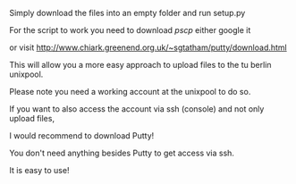 Simply download the files into an empty folder and run setup.py

For the script to work you need to download *pscp* either google it

or visit http://www.chiark.greenend.org.uk/~sgtatham/putty/download.html



This will allow you a more easy approach to upload files to the tu berlin unixpool.

Please note you need a working account at the unixpool to do so.



If you want to also access the account via ssh (console) and not only upload files,

I would recommend to download Putty!

You don't need anything besides Putty to get access via ssh.

It is easy to use!